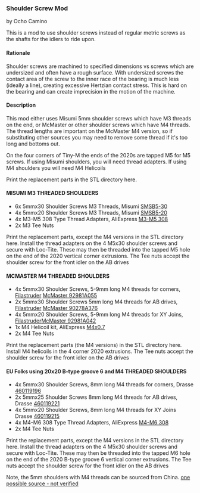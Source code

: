 ### Shoulder Screw Mod

by Ocho Camino

This is a mod to use shoulder screws instead of regular metric screws as the shafts for the idlers to ride upon.  

#### Rationale

Shoulder screws are machined to specified dimensions vs screws which are undersized and often have a rough surface.  With undersized screws the contact area of the screw to the inner race of the bearing is much less (ideally a line), creating excessive Hertzian contact stress.  This is hard on the bearing and can create imprecision in the motion of the machine.

#### Description

This mod either uses Misumi 5mm shoulder screws which have M3 threads on the end, or McMaster or other shoulder screws which have M4 threads.  The thread lengths are important on the McMaster M4 version, so if substituting other sources you may need to remove some thread if it's too long and bottoms out.

On the four corners of Tiny-M the ends of the 2020s are tapped M5 for M5 screws.  If using Misumi shoulders, you will need thread adapters.   If using M4 shoulders you will need M4 Helicoils

Print the replacement parts in the STL directory here.

#### MISUMI M3 THREADED SHOULDERS
  * 6x 5mmx30 Shoulder Screws M3 Threads, Misumi [SMSB5-30](https://us.misumi-ec.com/vona2/detail/110300249140/?ProductCode=SMSB5-30)
  * 4x 5mmx20 Shoulder Screws M3 Threads, Misumi [SMSB5-20](https://us.misumi-ec.com/vona2/detail/110300249140/?ProductCode=SMSB5-20)
  * 4x M3-M5 308 Type Thread Adapters, AliExpress [M3-M5 308](https://www.aliexpress.com/item/32817733610.html)
  * 2x M3 Tee Nuts

Print the replacement parts, except the M4 versions in the STL directory here.  Install the thread adapters on the 4 M5x30 shoulder screws and secure with Loc-Tite.   These may then be threaded into the tapped M5 hole on the end of the 2020 vertical corner extrusions.  The Tee nuts accept the shoulder screw for the front idler on the AB drives
 
#### MCMASTER M4 THREADED SHOULDERS
  * 4x 5mmx30 Shoulder Screws, 5-9mm long M4 threads for corners, [Filastruder](https://www.filastruder.com/products/shoulder-screws-bolts?_pos=1&_sid=c5a60b2bd&_ss=r&variant=32520243380295) [McMaster 92981A055](https://www.mcmaster.com/92981A055/)
  * 2x 5mmx30 Shoulder Screws 5mm long M4 threads for AB drives, [Filastruder](https://www.filastruder.com/products/shoulder-screws-bolts?_pos=1&_sid=c5a60b2bd&_ss=r&variant=32520243380295) [McMaster 90278A376](https://www.mcmaster.com/90278A376/)
  * 4x 5mmx20 Shoulder Screws, 5-9mm long M4 threads for XY Joins, [Filastruder](https://www.filastruder.com/products/shoulder-screws-bolts?_pos=1&_sid=c5a60b2bd&_ss=r&variant=16712533868615)[McMaster 92981A042](https://www.mcmaster.com/92981A042/)
  * 1x M4 Helicoil kit, AliExpress [M4x0.7](https://www.aliexpress.com/item/4001157165014.html)
  * 2x M4 Tee Nuts

Print the replacement parts (the M4 versions) in the STL directory here.  Install M4 helicoils in the 4 corner 2020 extrusions.   The Tee nuts accept the shoulder screw for the front idler on the AB drives 

#### EU Folks using 20x20 B-type groove 6 and M4 THREADED SHOULDERS
  * 4x 5mmx30 Shoulder Screws, 8mm long M4 threads for corners, Drasse [460119196](https://www.drabbe.nl/p/iso-7379-5-m4-30/100351/)
  * 2x 5mmx25 Shoulder Screws 8mm long M4 threads for AB drives, Drasse [460119221](https://www.drabbe.nl/p/iso-7379-5-m4-25/100350/)
  * 4x 5mmx20 Shoulder Screws, 8mm long M4 threads for XY Joins Drasse [460119215](https://www.drabbe.nl/p/iso-7379-5-m4-20/100349/)
  * 4x M4-M6 308 Type Thread Adapters, AliExpress [M4-M6 308](https://www.aliexpress.com/item/32817733610.html)
  * 2x M4 Tee Nuts

Print the replacement parts, except the M4 versions in the STL directory here.  Install the thread adapters on the 4 M5x30 shoulder screws and secure with Loc-Tite.   These may then be threaded into the tapped M6 hole on the end of the 2020 B-type groove 6 vertical corner extrusions. The Tee nuts accept the shoulder screw for the front idler on the AB drives
 

Note, the 5mm shoulders with M4 threads can be sourced from China.  [one possible source - not verified](https://www.aliexpress.com/item/1005001698010943)
 

